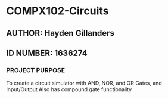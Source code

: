 # COMPX102-Circuits
## AUTHOR: Hayden Gillanders
## ID NUMBER: 1636274
### PROJECT PURPOSE
To create a circuit simulator with AND, NOR, and OR Gates, and Input/Output
Also has compound gate functionality

